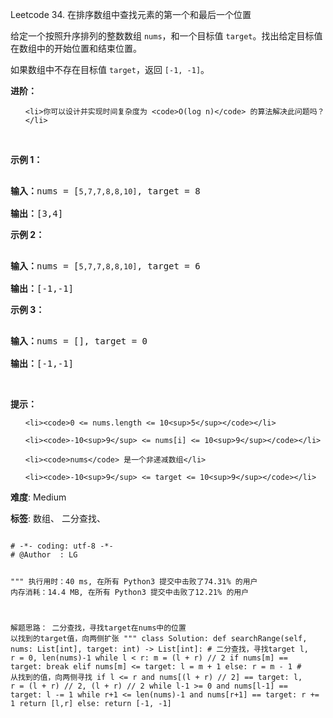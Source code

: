 Leetcode 34. 在排序数组中查找元素的第一个和最后一个位置
<p>给定一个按照升序排列的整数数组 <code>nums</code>，和一个目标值 <code>target</code>。找出给定目标值在数组中的开始位置和结束位置。</p>


<p>如果数组中不存在目标值 <code>target</code>，返回 <code>[-1, -1]</code>。</p>



<p><strong>进阶：</strong></p>



<ul>

	<li>你可以设计并实现时间复杂度为 <code>O(log n)</code> 的算法解决此问题吗？</li>

</ul>



<p> </p>



<p><strong>示例 1：</strong></p>



<pre>

<strong>输入：</strong>nums = [<code>5,7,7,8,8,10]</code>, target = 8

<strong>输出：</strong>[3,4]</pre>



<p><strong>示例 2：</strong></p>



<pre>

<strong>输入：</strong>nums = [<code>5,7,7,8,8,10]</code>, target = 6

<strong>输出：</strong>[-1,-1]</pre>



<p><strong>示例 3：</strong></p>



<pre>

<strong>输入：</strong>nums = [], target = 0

<strong>输出：</strong>[-1,-1]</pre>



<p> </p>



<p><strong>提示：</strong></p>



<ul>

	<li><code>0 <= nums.length <= 10<sup>5</sup></code></li>

	<li><code>-10<sup>9</sup> <= nums[i] <= 10<sup>9</sup></code></li>

	<li><code>nums</code> 是一个非递减数组</li>

	<li><code>-10<sup>9</sup> <= target <= 10<sup>9</sup></code></li>

</ul>





 **难度**: Medium



 **标签**: 数组、 二分查找、 





<div class="hcb_wrap">
<pre class="prism undefined-numbers lang-python" data-lang="Python"><code>
# -*- coding: utf-8 -*-
# @Author  : LG

"""
执行用时：40 ms, 在所有 Python3 提交中击败了74.31% 的用户
内存消耗：14.4 MB, 在所有 Python3 提交中击败了12.21% 的用户

解题思路：
    二分查找，寻找target在nums中的位置
    以找到的target值，向两侧扩张
"""
class Solution:
    def searchRange(self, nums: List[int], target: int) -> List[int]:
        # 二分查找，寻找target
        l, r = 0, len(nums)-1
        while l < r:
            m = (l + r) // 2
            if nums[m] == target:
                break
            elif nums[m] <= target:
                l = m + 1
            else:
                r = m - 1
        # 从找到的值，向两侧寻找
        if l <= r and nums[(l + r) // 2] == target:
            l, r = (l + r) // 2, (l + r) // 2
            while l-1 >= 0 and nums[l-1] == target:
                l -= 1
            while r+1 <= len(nums)-1 and nums[r+1] == target:
                r += 1
            return [l,r]
        else:
            return [-1, -1]
</code></pre></div>
